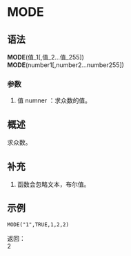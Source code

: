 # MODE

## 语法

**MODE**(值\_1[,值_2...值_255])  
**MODE**(number1[,number2...number255])

### 参数

1. 值 numner ：求众数的值。

## 概述

求众数。

## 补充

1. 函数会忽略文本，布尔值。

## 示例

```excel
MODE("1",TRUE,1,2,2)
```

返回：  
2
